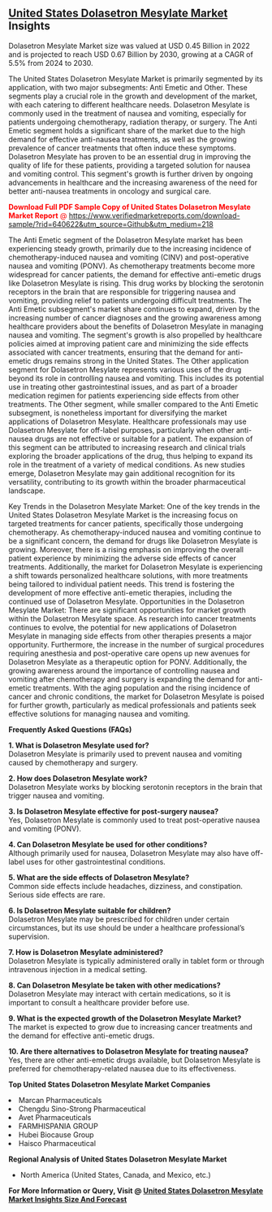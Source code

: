 <h2><a href="https://www.verifiedmarketreports.com/download-sample/?rid=640622&amp;utm_source=Github&amp;utm_medium=218" target="_blank">United States Dolasetron Mesylate Market</a> Insights</h2><p>Dolasetron Mesylate Market size was valued at USD 0.45 Billion in 2022 and is projected to reach USD 0.67 Billion by 2030, growing at a CAGR of 5.5% from 2024 to 2030.</p><p> <p>The United States Dolasetron Mesylate Market is primarily segmented by its application, with two major subsegments: Anti Emetic and Other. These segments play a crucial role in the growth and development of the market, with each catering to different healthcare needs. Dolasetron Mesylate is commonly used in the treatment of nausea and vomiting, especially for patients undergoing chemotherapy, radiation therapy, or surgery. The Anti Emetic segment holds a significant share of the market due to the high demand for effective anti-nausea treatments, as well as the growing prevalence of cancer treatments that often induce these symptoms. Dolasetron Mesylate has proven to be an essential drug in improving the quality of life for these patients, providing a targeted solution for nausea and vomiting control. This segment's growth is further driven by ongoing advancements in healthcare and the increasing awareness of the need for better anti-nausea treatments in oncology and surgical care. <p><span class=""><span style="color: #ff0000;"><strong>Download Full PDF Sample Copy of United States Dolasetron Mesylate Market Report</strong> @ </span><a href="https://www.verifiedmarketreports.com/download-sample/?rid=640622&amp;utm_source=Github&amp;utm_medium=218" target="_blank">https://www.verifiedmarketreports.com/download-sample/?rid=640622&amp;utm_source=Github&amp;utm_medium=218</a></span></p></p> <p>The Anti Emetic segment of the Dolasetron Mesylate market has been experiencing steady growth, primarily due to the increasing incidence of chemotherapy-induced nausea and vomiting (CINV) and post-operative nausea and vomiting (PONV). As chemotherapy treatments become more widespread for cancer patients, the demand for effective anti-emetic drugs like Dolasetron Mesylate is rising. This drug works by blocking the serotonin receptors in the brain that are responsible for triggering nausea and vomiting, providing relief to patients undergoing difficult treatments. The Anti Emetic subsegment's market share continues to expand, driven by the increasing number of cancer diagnoses and the growing awareness among healthcare providers about the benefits of Dolasetron Mesylate in managing nausea and vomiting. The segment's growth is also propelled by healthcare policies aimed at improving patient care and minimizing the side effects associated with cancer treatments, ensuring that the demand for anti-emetic drugs remains strong in the United States. The Other application segment for Dolasetron Mesylate represents various uses of the drug beyond its role in controlling nausea and vomiting. This includes its potential use in treating other gastrointestinal issues, and as part of a broader medication regimen for patients experiencing side effects from other treatments. The Other segment, while smaller compared to the Anti Emetic subsegment, is nonetheless important for diversifying the market applications of Dolasetron Mesylate. Healthcare professionals may use Dolasetron Mesylate for off-label purposes, particularly when other anti-nausea drugs are not effective or suitable for a patient. The expansion of this segment can be attributed to increasing research and clinical trials exploring the broader applications of the drug, thus helping to expand its role in the treatment of a variety of medical conditions. As new studies emerge, Dolasetron Mesylate may gain additional recognition for its versatility, contributing to its growth within the broader pharmaceutical landscape. <p>Key Trends in the Dolasetron Mesylate Market: One of the key trends in the United States Dolasetron Mesylate Market is the increasing focus on targeted treatments for cancer patients, specifically those undergoing chemotherapy. As chemotherapy-induced nausea and vomiting continue to be a significant concern, the demand for drugs like Dolasetron Mesylate is growing. Moreover, there is a rising emphasis on improving the overall patient experience by minimizing the adverse side effects of cancer treatments. Additionally, the market for Dolasetron Mesylate is experiencing a shift towards personalized healthcare solutions, with more treatments being tailored to individual patient needs. This trend is fostering the development of more effective anti-emetic therapies, including the continued use of Dolasetron Mesylate. Opportunities in the Dolasetron Mesylate Market: There are significant opportunities for market growth within the Dolasetron Mesylate space. As research into cancer treatments continues to evolve, the potential for new applications of Dolasetron Mesylate in managing side effects from other therapies presents a major opportunity. Furthermore, the increase in the number of surgical procedures requiring anesthesia and post-operative care opens up new avenues for Dolasetron Mesylate as a therapeutic option for PONV. Additionally, the growing awareness around the importance of controlling nausea and vomiting after chemotherapy and surgery is expanding the demand for anti-emetic treatments. With the aging population and the rising incidence of cancer and chronic conditions, the market for Dolasetron Mesylate is poised for further growth, particularly as medical professionals and patients seek effective solutions for managing nausea and vomiting.</p> <p><b>Frequently Asked Questions (FAQs)</b></p> <p><b>1. What is Dolasetron Mesylate used for?</b><br> Dolasetron Mesylate is primarily used to prevent nausea and vomiting caused by chemotherapy and surgery.</p> <p><b>2. How does Dolasetron Mesylate work?</b><br> Dolasetron Mesylate works by blocking serotonin receptors in the brain that trigger nausea and vomiting.</p> <p><b>3. Is Dolasetron Mesylate effective for post-surgery nausea?</b><br> Yes, Dolasetron Mesylate is commonly used to treat post-operative nausea and vomiting (PONV).</p> <p><b>4. Can Dolasetron Mesylate be used for other conditions?</b><br> Although primarily used for nausea, Dolasetron Mesylate may also have off-label uses for other gastrointestinal conditions.</p> <p><b>5. What are the side effects of Dolasetron Mesylate?</b><br> Common side effects include headaches, dizziness, and constipation. Serious side effects are rare.</p> <p><b>6. Is Dolasetron Mesylate suitable for children?</b><br> Dolasetron Mesylate may be prescribed for children under certain circumstances, but its use should be under a healthcare professional’s supervision.</p> <p><b>7. How is Dolasetron Mesylate administered?</b><br> Dolasetron Mesylate is typically administered orally in tablet form or through intravenous injection in a medical setting.</p> <p><b>8. Can Dolasetron Mesylate be taken with other medications?</b><br> Dolasetron Mesylate may interact with certain medications, so it is important to consult a healthcare provider before use.</p> <p><b>9. What is the expected growth of the Dolasetron Mesylate Market?</b><br> The market is expected to grow due to increasing cancer treatments and the demand for effective anti-emetic drugs.</p> <p><b>10. Are there alternatives to Dolasetron Mesylate for treating nausea?</b><br> Yes, there are other anti-emetic drugs available, but Dolasetron Mesylate is preferred for chemotherapy-related nausea due to its effectiveness.</p> </p><p><strong>Top United States Dolasetron Mesylate Market Companies</strong></p><div data-test-id=""><p><li>Marcan Pharmaceuticals</li><li> Chengdu Sino-Strong Pharmaceutical</li><li> Avet Pharmaceuticals</li><li> FARMHISPANIA GROUP</li><li> Hubei Biocause Group</li><li> Haisco Pharmaceutical</li></p><div><strong>Regional Analysis of&nbsp;United States Dolasetron Mesylate Market</strong></div><ul><li dir="ltr"><p dir="ltr">North America&nbsp;(United States, Canada, and Mexico, etc.)</p></li></ul><p><strong>For More Information or Query, Visit @&nbsp;</strong><strong><a href="https://www.verifiedmarketreports.com/product/dolasetron-mesylate-market/?utm_source=Github&amp;utm_medium=218" target="_blank">United States Dolasetron Mesylate Market Insights Size And Forecast</a></strong></p></div>
